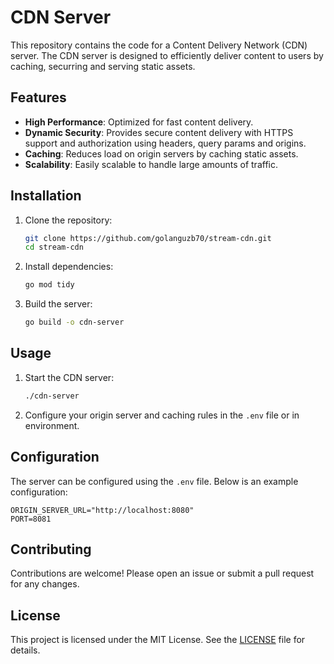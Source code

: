 # CDN Server
This repository contains the code for a Content Delivery Network (CDN) server. The CDN server is designed to efficiently deliver content to users by caching, securring and serving static assets.

## Features
- **High Performance**: Optimized for fast content delivery.
- **Dynamic Security**: Provides secure content delivery with HTTPS support and authorization using headers, query params and origins.
- **Caching**: Reduces load on origin servers by caching static assets.
- **Scalability**: Easily scalable to handle large amounts of traffic.

## Installation

1. Clone the repository:
    ```sh
    git clone https://github.com/golanguzb70/stream-cdn.git
    cd stream-cdn
    ```

2. Install dependencies:
    ```sh
    go mod tidy
    ```

3. Build the server:
    ```sh
    go build -o cdn-server
    ```

## Usage

1. Start the CDN server:
    ```sh
    ./cdn-server
    ```

2. Configure your origin server and caching rules in the `.env` file or in environment.

## Configuration

The server can be configured using the `.env` file. Below is an example configuration:
```.env
ORIGIN_SERVER_URL="http://localhost:8080"
PORT=8081
```

## Contributing

Contributions are welcome! Please open an issue or submit a pull request for any changes.

## License

This project is licensed under the MIT License. See the [LICENSE](LICENSE) file for details.